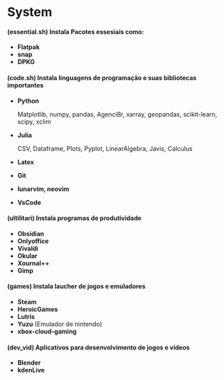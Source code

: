# System


#### (essential.sh) Instala Pacotes essesiais como:
- **Flatpak**
- **snap**
- **DPKG**

#### (code.sh) Instala linguagens de programação e suas bibliotecas importantes
- **Python**

    Matplotlib, numpy, pandas, AgenciBr, xarray, geopandas, scikit-learn, scipy, xclim

- **Julia**
    
    CSV, Dataframe, Plots, Pyplot, LinearAlgebra, Javis, Calculus

- **Latex**

- **Git**

- **lunarvim, neovim**

- **VsCode**


#### (ultilitari) Instala programas de produtividade
- **Obsidian**
- **Onlyoffice**
- **Vivaldi**
- **Okular**
- **Xournal++**
- **Gimp**

#### (games) Instala laucher de jogos e emuladores
- **Steam**
- **HeroicGames**
- **Lutris**
- **Yuzu** (Emulador de nintendo)
- **xbox-cloud-gaming**

#### (dev_vid) Aplicativos para desenvolvimento de jogos e vídeos
- **Blender**
- **kdenLive**
